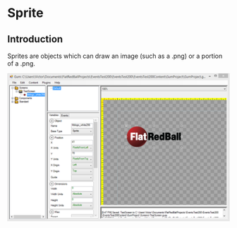 # Sprite

## Introduction

Sprites are objects which can draw an image (such as a .png) or a portion of a .png.

![A Sprite displaying the old FlatRedBall logo](<../../../.gitbook/assets/GumSpriteFrbLogo (1).png>)

